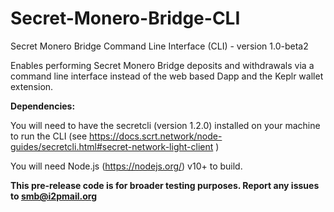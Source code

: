 # Secret-Monero-Bridge-CLI
Secret Monero Bridge Command Line Interface (CLI) - version 1.0-beta2

Enables performing Secret Monero Bridge deposits and withdrawals via a command line interface instead of the web based Dapp and the Keplr wallet extension.

**Dependencies:**

You will need to have the secretcli (version 1.2.0) installed on your machine to run the CLI (see https://docs.scrt.network/node-guides/secretcli.html#secret-network-light-client )

You will need Node.js (https://nodejs.org/) v10+ to build.
  

**This pre-release code is for broader testing purposes. Report any issues to smb@i2pmail.org**

